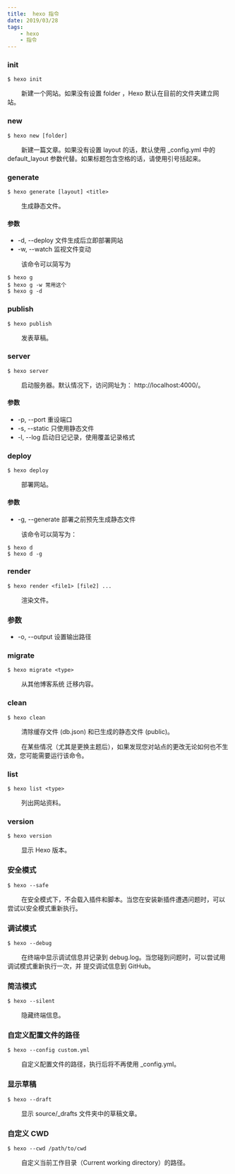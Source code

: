 ```yaml
---
title:  hexo 指令
date: 2019/03/28
tags: 
    - hexo
    - 指令
---
```


### init
```
$ hexo init
```
&nbsp;&nbsp;&nbsp;&nbsp;&nbsp;&nbsp;&nbsp;&nbsp;新建一个网站。如果没有设置 folder ，Hexo 默认在目前的文件夹建立网站。
<!-- more -->
### new
```
$ hexo new [folder]
```
&nbsp;&nbsp;&nbsp;&nbsp;&nbsp;&nbsp;&nbsp;&nbsp;新建一篇文章。如果没有设置 layout 的话，默认使用 _config.yml 中的 default_layout 参数代替。如果标题包含空格的话，请使用引号括起来。

### generate
```
$ hexo generate [layout] <title>
```
&nbsp;&nbsp;&nbsp;&nbsp;&nbsp;&nbsp;&nbsp;&nbsp;生成静态文件。
#### 参数
* -d, --deploy	文件生成后立即部署网站
* -w, --watch	监视文件变动

&nbsp;&nbsp;&nbsp;&nbsp;&nbsp;&nbsp;&nbsp;&nbsp;该命令可以简写为
```
$ hexo g
$ hexo g -w 常用这个
$ hexo g -d
```
### publish
```
$ hexo publish
```
&nbsp;&nbsp;&nbsp;&nbsp;&nbsp;&nbsp;&nbsp;&nbsp;发表草稿。

### server
```
$ hexo server
```
&nbsp;&nbsp;&nbsp;&nbsp;&nbsp;&nbsp;&nbsp;&nbsp;启动服务器。默认情况下，访问网址为： http://localhost:4000/。

#### 参数
* -p, --port	重设端口
* -s, --static	只使用静态文件
* -l, --log	启动日记记录，使用覆盖记录格式

### deploy
```
$ hexo deploy
```
&nbsp;&nbsp;&nbsp;&nbsp;&nbsp;&nbsp;&nbsp;&nbsp;部署网站。

#### 参数
* -g, --generate	部署之前预先生成静态文件

&nbsp;&nbsp;&nbsp;&nbsp;&nbsp;&nbsp;&nbsp;&nbsp;该命令可以简写为：
```
$ hexo d
$ hexo d -g
```

### render
```
$ hexo render <file1> [file2] ...
```
&nbsp;&nbsp;&nbsp;&nbsp;&nbsp;&nbsp;&nbsp;&nbsp;渲染文件。

### 参数
* -o, --output	设置输出路径

### migrate
```
$ hexo migrate <type>
```
&nbsp;&nbsp;&nbsp;&nbsp;&nbsp;&nbsp;&nbsp;&nbsp;从其他博客系统 迁移内容。

### clean
```
$ hexo clean
```
&nbsp;&nbsp;&nbsp;&nbsp;&nbsp;&nbsp;&nbsp;&nbsp;清除缓存文件 (db.json) 和已生成的静态文件 (public)。

&nbsp;&nbsp;&nbsp;&nbsp;&nbsp;&nbsp;&nbsp;&nbsp;在某些情况（尤其是更换主题后），如果发现您对站点的更改无论如何也不生效，您可能需要运行该命令。

### list
```
$ hexo list <type>
```
&nbsp;&nbsp;&nbsp;&nbsp;&nbsp;&nbsp;&nbsp;&nbsp;列出网站资料。

### version
```
$ hexo version
```
&nbsp;&nbsp;&nbsp;&nbsp;&nbsp;&nbsp;&nbsp;&nbsp;显示 Hexo 版本。


### 安全模式
```
$ hexo --safe
```
&nbsp;&nbsp;&nbsp;&nbsp;&nbsp;&nbsp;&nbsp;&nbsp;在安全模式下，不会载入插件和脚本。当您在安装新插件遭遇问题时，可以尝试以安全模式重新执行。

### 调试模式
```
$ hexo --debug
```
&nbsp;&nbsp;&nbsp;&nbsp;&nbsp;&nbsp;&nbsp;&nbsp;在终端中显示调试信息并记录到 debug.log。当您碰到问题时，可以尝试用调试模式重新执行一次，并 提交调试信息到 GitHub。

### 简洁模式
```
$ hexo --silent
```
&nbsp;&nbsp;&nbsp;&nbsp;&nbsp;&nbsp;&nbsp;&nbsp;隐藏终端信息。

### 自定义配置文件的路径
```
$ hexo --config custom.yml
```
&nbsp;&nbsp;&nbsp;&nbsp;&nbsp;&nbsp;&nbsp;&nbsp;自定义配置文件的路径，执行后将不再使用 _config.yml。

### 显示草稿
```
$ hexo --draft
```
&nbsp;&nbsp;&nbsp;&nbsp;&nbsp;&nbsp;&nbsp;&nbsp;显示 source/_drafts 文件夹中的草稿文章。

### 自定义 CWD
```
$ hexo --cwd /path/to/cwd
```
&nbsp;&nbsp;&nbsp;&nbsp;&nbsp;&nbsp;&nbsp;&nbsp;自定义当前工作目录（Current working directory）的路径。

